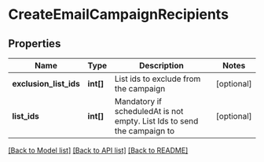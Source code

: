 # CreateEmailCampaignRecipients

## Properties
Name | Type | Description | Notes
------------ | ------------- | ------------- | -------------
**exclusion_list_ids** | **int[]** | List ids to exclude from the campaign | [optional] 
**list_ids** | **int[]** | Mandatory if scheduledAt is not empty. List Ids to send the campaign to | [optional] 

[[Back to Model list]](../README.md#documentation-for-models) [[Back to API list]](../README.md#documentation-for-api-endpoints) [[Back to README]](../README.md)


